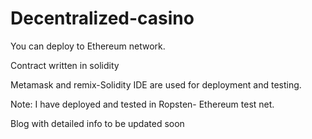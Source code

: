 # Decentralized-casino
You can deploy to Ethereum network. 

Contract written in solidity

Metamask and remix-Solidity IDE are used for deployment and testing.


Note: I have deployed and tested in Ropsten- Ethereum test net.  

Blog with detailed info to be updated soon
